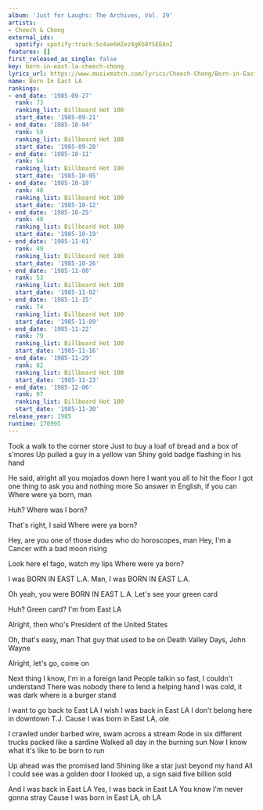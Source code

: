 ```yaml
---
album: 'Just for Laughs: The Archives, Vol. 29'
artists:
- Cheech & Chong
external_ids:
  spotify: spotify:track:5c4ae6HZez4gKb8YSEEAnI
features: []
first_released_as_single: false
key: born-in-east-la-cheech-chong
lyrics_url: https://www.musixmatch.com/lyrics/Cheech-Chong/Born-in-East-L-A
name: Born In East LA
rankings:
- end_date: '1985-09-27'
  rank: 73
  ranking_list: Billboard Hot 100
  start_date: '1985-09-21'
- end_date: '1985-10-04'
  rank: 59
  ranking_list: Billboard Hot 100
  start_date: '1985-09-28'
- end_date: '1985-10-11'
  rank: 54
  ranking_list: Billboard Hot 100
  start_date: '1985-10-05'
- end_date: '1985-10-18'
  rank: 48
  ranking_list: Billboard Hot 100
  start_date: '1985-10-12'
- end_date: '1985-10-25'
  rank: 48
  ranking_list: Billboard Hot 100
  start_date: '1985-10-19'
- end_date: '1985-11-01'
  rank: 49
  ranking_list: Billboard Hot 100
  start_date: '1985-10-26'
- end_date: '1985-11-08'
  rank: 53
  ranking_list: Billboard Hot 100
  start_date: '1985-11-02'
- end_date: '1985-11-15'
  rank: 74
  ranking_list: Billboard Hot 100
  start_date: '1985-11-09'
- end_date: '1985-11-22'
  rank: 79
  ranking_list: Billboard Hot 100
  start_date: '1985-11-16'
- end_date: '1985-11-29'
  rank: 82
  ranking_list: Billboard Hot 100
  start_date: '1985-11-23'
- end_date: '1985-12-06'
  rank: 97
  ranking_list: Billboard Hot 100
  start_date: '1985-11-30'
release_year: 1985
runtime: 170995
---
```

Took a walk to the corner store
Just to buy a loaf of bread and a box of s'mores
Up pulled a guy in a yellow van
Shiny gold badge flashing in his hand

He said, alright all you mojados down here
I want you all to hit the floor
I got one thing to ask you and nothing more
So answer in English, if you can
Where were ya born, man

Huh? Where was I born?

That's right, I said
Where were ya born?

Hey, are you one of those dudes who do horoscopes, man
Hey, I'm a Cancer with a bad moon rising

Look here el fago, watch my lips
Where were ya born?

I was BORN IN EAST L.A.
Man, I was BORN IN EAST L.A.

Oh yeah, you were BORN IN EAST L.A.
Let's see your green card

Huh? Green card?
I'm from East LA

Alright, then who's President of the United States

Oh, that's easy, man
That guy that used to be on Death Valley Days, John Wayne

Alright, let's go, come on

Next thing I know, I'm in a foreign land
People talkin so fast, I couldn't understand
There was nobody there to lend a helping hand
I was cold, it was dark where is a burger stand

I want to go back to East LA
I wish I was back in East LA
I don't belong here in downtown T.J.
Cause I was born in East LA, ole

I crawled under barbed wire, swam across a stream
Rode in six different trucks packed like a sardine
Walked all day in the burning sun
Now I know what it's like to be born to run

Up ahead was the promised land
Shining like a star just beyond my hand
All I could see was a golden door
I looked up, a sign said five billion sold

And I was back in East LA
Yes, I was back in East LA
You know I'm never gonna stray
Cause I was born in East LA, oh LA
